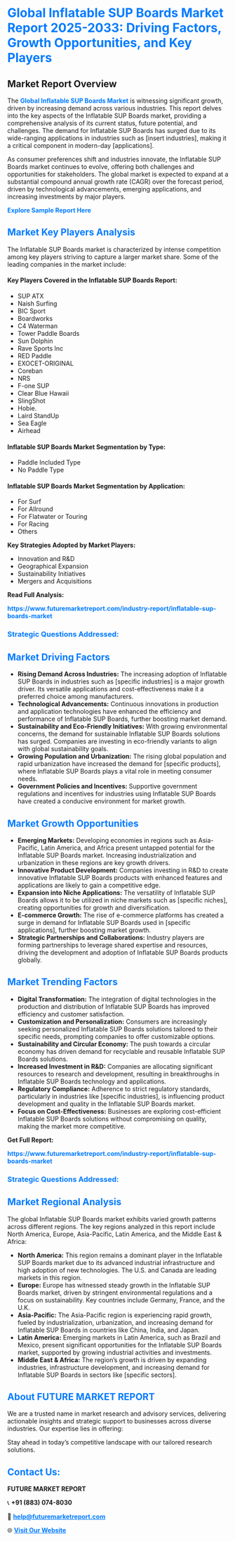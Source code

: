 <h1 style="color: #007BFF;">Global Inflatable SUP Boards Market Report 2025-2033: Driving Factors, Growth Opportunities, and Key Players</h1>

<section id="overview">
<h2>Market Report Overview</h2>
<p>The <a href="https://www.futuremarketreport.com/industry-report/inflatable-sup-boards-market" style="color: #007BFF; text-decoration: none;"><strong>Global Inflatable SUP Boards Market</strong></a> is witnessing significant growth, driven by increasing demand across various industries. This report delves into the key aspects of the Inflatable SUP Boards market, providing a comprehensive analysis of its current status, future potential, and challenges. The demand for Inflatable SUP Boards has surged due to its wide-ranging applications in industries such as [insert industries], making it a critical component in modern-day [applications].</p>
<p>As consumer preferences shift and industries innovate, the Inflatable SUP Boards market continues to evolve, offering both challenges and opportunities for stakeholders. The global market is expected to expand at a substantial compound annual growth rate (CAGR) over the forecast period, driven by technological advancements, emerging applications, and increasing investments by major players.</p>
</section>

<section id="overview">
<p><a href="https://www.futuremarketreport.com/request-sample/reportId=90682" style="color: #007BFF; text-decoration: none;"><strong>Explore Sample Report Here</strong></a></p>
</section>

<section id="key-players">
<h2 style="color: #007BFF;">Market Key Players Analysis</h2>
<p>The Inflatable SUP Boards market is characterized by intense competition among key players striving to capture a larger market share. Some of the leading companies in the market include:</p>
<h4>Key Players Covered in the Inflatable SUP Boards Report:</h4>
<ul><li>SUP ATX</li><li>Naish Surfing</li><li>BIC Sport</li><li>Boardworks</li><li>C4 Waterman</li><li>Tower Paddle Boards</li><li>Sun Dolphin</li><li>Rave Sports Inc</li><li>RED Paddle</li><li>EXOCET-ORIGINAL</li><li>Coreban</li><li>NRS</li><li>F-one SUP</li><li>Clear Blue Hawaii</li><li>SlingShot</li><li>Hobie.</li><li>Laird StandUp</li><li>Sea Eagle</li><li>Airhead</li></ul>
<h4>Inflatable SUP Boards Market Segmentation by Type:</h4>
<ul><li>Paddle Included Type</li><li>No Paddle Type</li></ul>

<h4>Inflatable SUP Boards Market Segmentation by Application:</h4>
<ul><li>For Surf</li><li>For Allround</li><li>For Flatwater or Touring</li><li>For Racing</li><li>Others</li></ul>
<p><strong>Key Strategies Adopted by Market Players:</strong></p>
<ul>
<li>Innovation and R&D</li>
<li>Geographical Expansion</li>
<li>Sustainability Initiatives</li>
<li>Mergers and Acquisitions</li>
</ul>
</section>

<section>
<p><strong>Read Full Analysis: </strong></p><a href="https://www.futuremarketreport.com/industry-report/inflatable-sup-boards-market" style="color: #007BFF; text-decoration: none;"><strong>https://www.futuremarketreport.com/industry-report/inflatable-sup-boards-market</strong></a>
<h3 style="color: #007BFF;">Strategic Questions Addressed:</h3>
</section>

<section id="driving-factors">
<h2 style="color: #007BFF;">Market Driving Factors</h2>
<ul>
<li><strong>Rising Demand Across Industries:</strong> The increasing adoption of Inflatable SUP Boards in industries such as [specific industries] is a major growth driver. Its versatile applications and cost-effectiveness make it a preferred choice among manufacturers.</li>
<li><strong>Technological Advancements:</strong> Continuous innovations in production and application technologies have enhanced the efficiency and performance of Inflatable SUP Boards, further boosting market demand.</li>
<li><strong>Sustainability and Eco-Friendly Initiatives:</strong> With growing environmental concerns, the demand for sustainable Inflatable SUP Boards solutions has surged. Companies are investing in eco-friendly variants to align with global sustainability goals.</li>
<li><strong>Growing Population and Urbanization:</strong> The rising global population and rapid urbanization have increased the demand for [specific products], where Inflatable SUP Boards plays a vital role in meeting consumer needs.</li>
<li><strong>Government Policies and Incentives:</strong> Supportive government regulations and incentives for industries using Inflatable SUP Boards have created a conducive environment for market growth.</li>
</ul>
</section>

<section id="growth-opportunities">
<h2 style="color: #007BFF;">Market Growth Opportunities</h2>
<ul>
<li><strong>Emerging Markets:</strong> Developing economies in regions such as Asia-Pacific, Latin America, and Africa present untapped potential for the Inflatable SUP Boards market. Increasing industrialization and urbanization in these regions are key growth drivers.</li>
<li><strong>Innovative Product Development:</strong> Companies investing in R&D to create innovative Inflatable SUP Boards products with enhanced features and applications are likely to gain a competitive edge.</li>
<li><strong>Expansion into Niche Applications:</strong> The versatility of Inflatable SUP Boards allows it to be utilized in niche markets such as [specific niches], creating opportunities for growth and diversification.</li>
<li><strong>E-commerce Growth:</strong> The rise of e-commerce platforms has created a surge in demand for Inflatable SUP Boards used in [specific applications], further boosting market growth.</li>
<li><strong>Strategic Partnerships and Collaborations:</strong> Industry players are forming partnerships to leverage shared expertise and resources, driving the development and adoption of Inflatable SUP Boards products globally.</li>
</ul>
</section>

<section id="trending-factors">
<h2 style="color: #007BFF;">Market Trending Factors</h2>
<ul>
<li><strong>Digital Transformation:</strong> The integration of digital technologies in the production and distribution of Inflatable SUP Boards has improved efficiency and customer satisfaction.</li>
<li><strong>Customization and Personalization:</strong> Consumers are increasingly seeking personalized Inflatable SUP Boards solutions tailored to their specific needs, prompting companies to offer customizable options.</li>
<li><strong>Sustainability and Circular Economy:</strong> The push towards a circular economy has driven demand for recyclable and reusable Inflatable SUP Boards solutions.</li>
<li><strong>Increased Investment in R&D:</strong> Companies are allocating significant resources to research and development, resulting in breakthroughs in Inflatable SUP Boards technology and applications.</li>
<li><strong>Regulatory Compliance:</strong> Adherence to strict regulatory standards, particularly in industries like [specific industries], is influencing product development and quality in the Inflatable SUP Boards market.</li>
<li><strong>Focus on Cost-Effectiveness:</strong> Businesses are exploring cost-efficient Inflatable SUP Boards solutions without compromising on quality, making the market more competitive.</li>
</ul>
</section>

<section>
<p><strong>Get Full Report: </strong></p><a href="https://www.futuremarketreport.com/industry-report/inflatable-sup-boards-market" style="color: #007BFF; text-decoration: none;"><strong>https://www.futuremarketreport.com/industry-report/inflatable-sup-boards-market</strong></a>
<h3 style="color: #007BFF;">Strategic Questions Addressed:</h3>
</section>


<section id="regional-analysis">
<h2 style="color: #007BFF;">Market Regional Analysis</h2>
<p>The global Inflatable SUP Boards market exhibits varied growth patterns across different regions. The key regions analyzed in this report include North America, Europe, Asia-Pacific, Latin America, and the Middle East & Africa:</p>
<ul>
<li><strong>North America:</strong> This region remains a dominant player in the Inflatable SUP Boards market due to its advanced industrial infrastructure and high adoption of new technologies. The U.S. and Canada are leading markets in this region.</li>
<li><strong>Europe:</strong> Europe has witnessed steady growth in the Inflatable SUP Boards market, driven by stringent environmental regulations and a focus on sustainability. Key countries include Germany, France, and the U.K.</li>
<li><strong>Asia-Pacific:</strong> The Asia-Pacific region is experiencing rapid growth, fueled by industrialization, urbanization, and increasing demand for Inflatable SUP Boards in countries like China, India, and Japan.</li>
<li><strong>Latin America:</strong> Emerging markets in Latin America, such as Brazil and Mexico, present significant opportunities for the Inflatable SUP Boards market, supported by growing industrial activities and investments.</li>
<li><strong>Middle East & Africa:</strong> The region’s growth is driven by expanding industries, infrastructure development, and increasing demand for Inflatable SUP Boards in sectors like [specific sectors].</li>
</ul>
</section>

<footer>
<h2 style="color: #007BFF;">About FUTURE MARKET REPORT</h2>
<p>We are a trusted name in market research and advisory services, delivering actionable insights and strategic support to businesses across diverse industries. Our expertise lies in offering:</p>

<p>Stay ahead in today’s competitive landscape with our tailored research solutions.</p>

<h2 style="color: #007BFF;">Contact Us:</h2>
<p><strong>FUTURE MARKET REPORT</strong></p>
<p>📞 <strong>+91 (883) 074-8030</strong></p>
<p>📧 <strong><a href="mailto:help@futuremarketreport.com" style="color: #007BFF;">help@futuremarketreport.com</a></strong></p>
<p>🌐 <strong><a href="https://www.futuremarketreport.com/" style="color: #007BFF;">Visit Our Website</a></strong></p>
</footer>